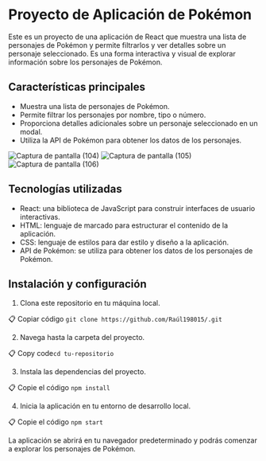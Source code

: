 # Proyecto de Aplicación de Pokémon

Este es un proyecto de una aplicación de React que muestra una lista de personajes de Pokémon y permite filtrarlos y ver detalles sobre un personaje seleccionado. Es una forma interactiva y visual de explorar información sobre los personajes de Pokémon.

## Características principales

-   Muestra una lista de personajes de Pokémon.
-   Permite filtrar los personajes por nombre, tipo o número.
-   Proporciona detalles adicionales sobre un personaje seleccionado en un modal.
-   Utiliza la API de Pokémon para obtener los datos de los personajes.

![Captura de pantalla (104)](https://github.com/Raul198015/Poke/assets/134276940/8a87ddb0-16d6-4645-b2d0-f734704c720b)
![Captura de pantalla (105)](https://github.com/Raul198015/Poke/assets/134276940/00122687-8ae0-4274-a7bc-6171d370b1ff)
![Captura de pantalla (106)](https://github.com/Raul198015/Poke/assets/134276940/0ab32029-a01e-4e3c-964e-2cb4007409cd)

## Tecnologías utilizadas

-   React: una biblioteca de JavaScript para construir interfaces de usuario interactivas.
-   HTML: lenguaje de marcado para estructurar el contenido de la aplicación.
-   CSS: lenguaje de estilos para dar estilo y diseño a la aplicación.
-   API de Pokémon: se utiliza para obtener los datos de los personajes de Pokémon.

## Instalación y configuración

1.  Clona este repositorio en tu máquina local.

📋 Copiar código ` git clone https://github.com/Raúl198015/.git ` 

2.  Navega hasta la carpeta del proyecto.

📋 Copy code`cd tu-repositorio` 

3.  Instala las dependencias del proyecto.

📋 Copie el código ` npm install ` 

4.  Inicia la aplicación en tu entorno de desarrollo local.

📋 Copie el código ` npm start ` 

La aplicación se abrirá en tu navegador predeterminado y podrás comenzar a explorar los personajes de Pokémon.



 
 

